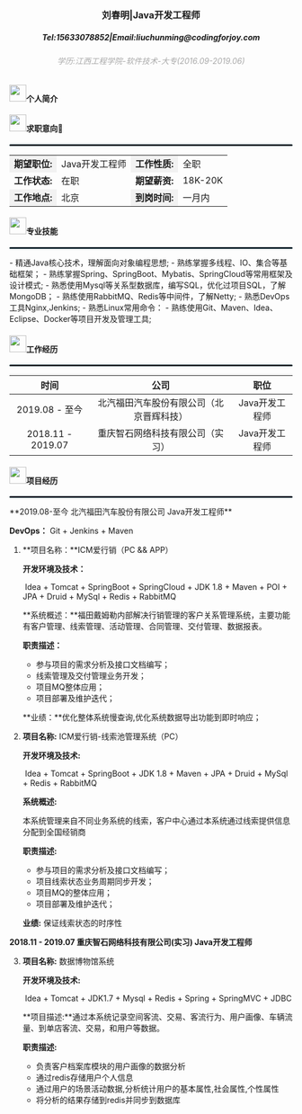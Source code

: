 <h3 align="center">刘春明|Java开发工程师</h3>
<h5 align="center">Tel:15633078852|Email:liuchunming@codingforjoy.com</h5>
<h6 align="center" style="color:darkgrey;size: 1ch">学历:江西工程学院-软件技术-大专(2016.09-2019.06)</h6>

#### <span><img src="https://z3.ax1x.com/2021/05/06/glR5nJ.png" width="30px"></span>个人简介



#### <span><img src="https://s2.ax1x.com/2019/08/06/efM1xO.th.png" width="30px"></span>求职意向

<hr style="height: 3px;border-color: none;border-radius: 10px;background-color:#031e28;"/>
<table>
    <tr>
        <td style="font-weight: bold;background-color: #f2f2f2;">期望职位:</td>
        <td>Java开发工程师</td>
        <td style="font-weight: bold;background-color: #f2f2f2;">工作性质:</td>
        <td>全职</td>
    </tr>
    <tr>
        <td style="font-weight: bold;">工作状态:</td>
        <td>在职</td>
        <td style="font-weight: bold;">期望薪资:</td>
        <td>18K-20K</td>
    </tr>
    <tr>
        <td style="font-weight: bold;background-color: #f2f2f2;">工作地点:</td>
        <td>北京</td>
        <td style="font-weight: bold;background-color: #f2f2f2;">到岗时间:</td>
        <td>一月内</td>
    </tr>
</table>

#### <span><img src="https://s2.ax1x.com/2019/08/06/ef1jWq.th.png" width="30px"></span>专业技能

<hr style="height: 3px;border-color: none;border-radius: 10px;background-color:#031e28;"/>
- 精通Java核心技术，理解面向对象编程思想;
- 熟练掌握多线程、IO、集合等基础框架；
- 熟练掌握Spring、SpringBoot、Mybatis、SpringCloud等常用框架及设计模式;
- 熟悉使用Mysql等关系型数据库，编写SQL，优化过项目SQL，了解MongoDB；
- 熟练使用RabbitMQ、Redis等中间件，了解Netty;
- 熟悉DevOps工具Nginx,Jenkins;
- 熟悉Linux常用命令：
- 熟练使用Git、Maven、Idea、Eclipse、Docker等项目开发及管理工具;

#### <span><img src="https://s2.ax1x.com/2019/08/06/efG2o4.th.png" width="30px"></span>工作经历

<hr style="height: 3px;border-color: none;border-radius: 10px;background-color:#031e28;"/>

|       时间        |                   公司                   |      职位      |
| :---------------: | :--------------------------------------: | :------------: |
|  2019.08 - 至今   | 北汽福田汽车股份有限公司（北京晋辉科技） | Java开发工程师 |
| 2018.11 - 2019.07 |     重庆智石网络科技有限公司（实习）     | Java开发工程师 |

#### <span><img src="https://s2.ax1x.com/2019/08/06/ef3z4A.th.png" width="30px"></span>项目经历

<hr style="height: 3px;border-color: none;border-radius: 10px;background-color:#031e28;"/>
**2019.08-至今 北汽福田汽车股份有限公司  Java开发工程师**

**DevOps：** Git + Jenkins + Maven 

1. **项目名称：**ICM爱行销（PC && APP）

   **开发环境及技术：** 

   ​     Idea + Tomcat + SpringBoot + SpringCloud + JDK 1.8 + Maven +  POI + JPA  + Druid + MySql + Redis  + RabbitMQ

   **系统概述：**福田戴姆勒内部解决行销管理的客户关系管理系统，主要功能有客户管理、线索管理、活动管理、合同管理、交付管理、数据报表。

   **职责描述：**

   - 参与项目的需求分析及接口文档编写；
   - 线索管理及交付管理业务开发；
   - 项目MQ整体应用；
   - 项目部署及维护迭代；

   **业绩：**优化整体系统慢查询,优化系统数据导出功能到即时响应；

2. **项目名称:** ICM爱行销-线索池管理系统（PC）

   **开发环境及技术:** 

   ​      Idea + Tomcat + SpringBoot + JDK 1.8 + Maven + JPA  + Druid + MySql + Redis  + RabbitMQ

   **系统概述:**

   ​		本系统管理来自不同业务系统的线索，客户中心通过本系统通过线索提供信息分配到全国经销商

   **职责描述:**

   - 参与项目的需求分析及接口文档编写；
   - 项目线索状态业务周期同步开发；
   - 项目MQ的整体应用；
   - 项目部署及维护迭代；

   **业绩:** 保证线索状态的时序性


**2018.11 - 2019.07 重庆智石网络科技有限公司(实习)  Java开发工程师**

3. **项目名称:** 数据博物馆系统

   **开发环境及技术:**

   ​		Idea + Tomcat + JDK1.7 + Mysql +  Redis + Spring + SpringMVC + JDBC

   **项目描述:**通过本系统记录空间客流、交易、客流行为、用户画像、车辆流量、到单店客流、交易，和用户等数据。

   **职责描述:**

   - 负责客户档案库模块的用户画像的数据分析
   - 通过redis存储用户个人信息
   - 通过用户的场景活动数据,分析统计用户的基本属性,社会属性,个性属性
   - 将分析的结果存储到redis并同步到数据库
